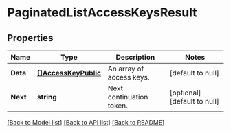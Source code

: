 # PaginatedListAccessKeysResult

## Properties
Name | Type | Description | Notes
------------ | ------------- | ------------- | -------------
**Data** | [**[]AccessKeyPublic**](AccessKeyPublic.md) | An array of access keys. | [default to null]
**Next** | **string** | Next continuation token. | [optional] [default to null]

[[Back to Model list]](../README.md#documentation-for-models) [[Back to API list]](../README.md#documentation-for-api-endpoints) [[Back to README]](../README.md)

